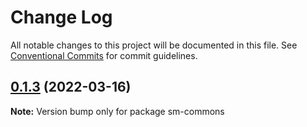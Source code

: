 # Change Log

All notable changes to this project will be documented in this file.
See [Conventional Commits](https://conventionalcommits.org) for commit guidelines.

## [0.1.3](https://github.com/prismicio/sm-commons/compare/sm-commons@0.1.3-alpha.13...sm-commons@0.1.3) (2022-03-16)

**Note:** Version bump only for package sm-commons
